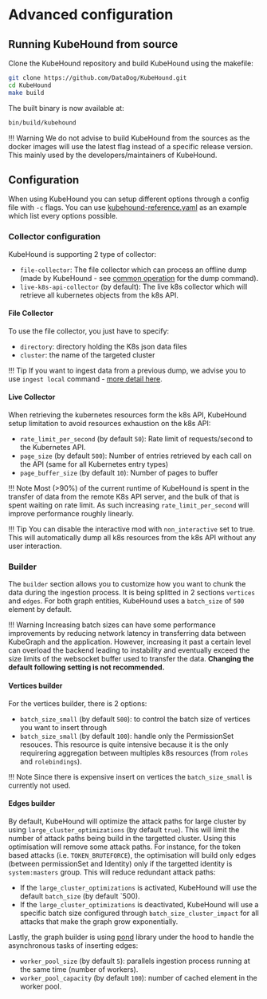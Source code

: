 # Advanced configuration

## Running KubeHound from source

Clone the KubeHound repository and build KubeHound using the makefile:

```bash
git clone https://github.com/DataDog/KubeHound.git
cd KubeHound
make build
```

The built binary is now available at:

```bash
bin/build/kubehound
```

!!! Warning
    We do not advise to build KubeHound from the sources as the docker images will use the latest flag instead of a specific release version. This mainly used by the developers/maintainers of KubeHound. 

## Configuration

When using KubeHound you can setup different options through a config file with `-c` flags. You can use [kubehound-reference.yaml](https://github.com/DataDog/KubeHound/blob/main/configs/etc/kubehound-reference.yaml) as an example which list every options possible.

### Collector configuration

KubeHound is supporting 2 type of collector:

* `file-collector`: The file collector which can process an offline dump (made by KubeHound - see [common operation](https://kubehound.io/) for the dump command).
* `live-k8s-api-collector` (by default): The live k8s collector which will retrieve all kubernetes objects from the k8s API. 

#### File Collector

To use the file collector, you just have to specify:

* `directory`:  directory holding the K8s json data files
* `cluster`: the name of the targeted cluster

!!! Tip
    If you want to ingest data from a previous dump, we advise you to use `ingest local` command - [more detail here](https://kubehound.io/user-guide/common-operations/#ingest).

#### Live Collector

When retrieving the kubernetes resources form the k8s API, KubeHound setup limitation to avoid resources exhaustion on the k8s API:

* `rate_limit_per_second` (by default `50`): Rate limit of requests/second to the Kubernetes API. 
* `page_size` (by default `500`): Number of entries retrieved by each call on the API (same for all Kubernetes entry types)
* `page_buffer_size` (by default `10`): Number of pages to buffer

!!! Note
    Most (>90%) of the current runtime of KubeHound is spent in the transfer of data from the remote K8s API server, and the bulk of that is spent waiting on rate limit. As such increasing `rate_limit_per_second` will improve performance roughly linearly.

!!! Tip
    You can disable the interactive mod with `non_interactive` set to true. This will automatically dump all k8s resources from the k8s API without any user interaction.

### Builder 

The `builder` section allows you to customize how you want to chunk the data during the ingestion process. It is being splitted in 2 sections `vertices` and `edges`. For both graph entities, KubeHound uses a `batch_size` of `500` element by default.

!!! Warning
    Increasing batch sizes can have some performance improvements by reducing network latency in transferring data between KubeGraph and the application. However, increasing it past a certain level can overload the backend leading to instability and eventually exceed the size limits of the websocket buffer used to transfer the data. **Changing the default following setting is not recommended.**

#### Vertices builder

For the vertices builder, there is 2 options:

* `batch_size_small` (by default `500`): to control the batch size of vertices you want to insert through 
* `batch_size_small` (by default `100`): handle only the PermissionSet resouces. This resource is quite intensive because it is the only requirering  aggregation between multiples k8s resources (from `roles` and `rolebindings`).

!!! Note
    Since there is expensive insert on vertices the `batch_size_small` is currently not used.

#### Edges builder

By default, KubeHound will optimize the attack paths for large cluster by using `large_cluster_optimizations` (by default `true`). This will limit the number of attack paths being build in the targetted cluster. Using this optimisation will remove some attack paths. For instance, for the token based attacks (i.e. `TOKEN_BRUTEFORCE`), the optimisation will build only edges (between permissionSet and Identity) only if the targetted identity is `system:masters` group. This will reduce redundant attack paths:

* If the `large_cluster_optimizations` is activated, KubeHound will use the default `batch_size` (by default `500).
* If the `large_cluster_optimizations` is deactivated, KubeHound will use a specific batch size configured through `batch_size_cluster_impact` for all attacks that make the graph grow exponentially.

Lastly, the graph builder is using [pond]() library under the hood to handle the asynchronous tasks of inserting edges: 

* `worker_pool_size` (by default `5`): parallels ingestion process running at the same time (number of workers).
* `worker_pool_capacity` (by default `100`): number of cached element in the worker pool.
